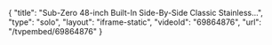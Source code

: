 {
    "title": "Sub-Zero 48-inch Built-In Side-By-Side Classic Stainless...",
    "type": "solo",
    "layout": "iframe-static",
    "videoId": "69864876",
    "url": "\/tvpembed\/69864876"
}